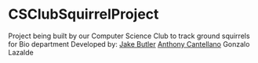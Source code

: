 # CSClubSquirrelProject
Project being built by our Computer Science Club to track ground squirrels for Bio department
Developed by:
[Jake Butler](https://github.com/jake94b)
[Anthony Cantellano](https://github.com/AcAntellAno)
Gonzalo Lazalde
